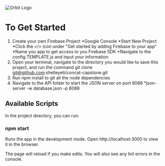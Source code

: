 ![Orbit Logo](orbit/src/img/logo/OrbitLogo1.png "Orbit Logo")

# To Get Started
1. Create your own Firebase Project
  *Google Console
  *Start New Project
  *Click the </> icon under "Get started by adding Firebase to your app"
  *Name you app to get access to you Firebase SDK
  *Navigate to the config.TEMPLATE.js and input your information
2. Open your terminal, navigate to the directory you would like to save this project, and run the command git clone git@github.com:shelleyeti/concat-capstone.git
3. Run npm install to git all the node dependencies
4. Navigate to the API folder to start the JSON server on port 8088
  *json-server -w database.json -p 8088

## Available Scripts
In the project directory, you can run:

### npm start
Runs the app in the development mode.
Open http://localhost:3000 to view it in the browser.

The page will reload if you make edits.
You will also see any lint errors in the console.
